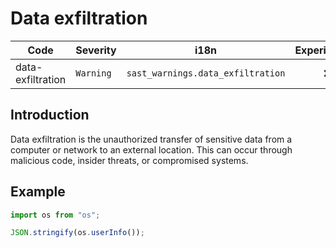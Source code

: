# Data exfiltration 

| Code | Severity | i18n | Experimental |
| --- | --- | --- | :-: |
| data-exfiltration | `Warning` | `sast_warnings.data_exfiltration` | ❌ | 

## Introduction

Data exfiltration is the unauthorized transfer of sensitive data from a computer or network to an external location. This can occur through malicious code, insider threats, or compromised systems.

## Example

```js
import os from "os";

JSON.stringify(os.userInfo());
```